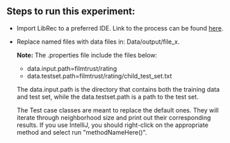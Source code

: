 ## Steps to run this experiment: 

- Import LibRec to a preferred IDE. Link to the process can be found [here](https://mp.weixin.qq.com/s/OyYn5_4GYAbF0L0SFgsHVQ). 
- Replace named files with data files in: Data/output/file_x. 
    
    <b>Note:</b> The .properties file include the files below:
    - data.input.path=filmtrust/rating
    - data.testset.path=filmtrust/rating/child_test_set.txt

  The data.input.path is the directory that contains both the training data and test set, while the data.testset.path is a path to the test set.
  
  The Test case classes are meant to replace the default ones. They will iterate through neighborhood size and print out their corresponding results. If you use IntelliJ, you should right-click on the appropriate method and select run "methodNameHere()".
